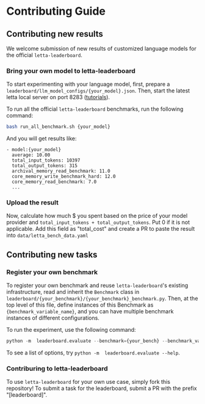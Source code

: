 # Contributing Guide

## Contributing new results
We welcome submission of new results of customized language  models for the official `letta-leaderboard`.

### Bring your own model to letta-leaderboard
To start experimenting with your language model, first, prepare a `leaderboard/llm_model_configs/{your_model}.json`. Then, start the latest letta local server on port 8283 ([tutorials](https://github.com/letta-ai/letta?tab=readme-ov-file#-run-the-letta-server)).

To run all the official `letta-leaderboard` benchmarks, run the following command:

```bash
bash run_all_benchmark.sh {your_model}
```
And you will get results like:

```
- model:{your_model}
  average: 10.00
  total_input_tokens: 10397
  total_output_tokens: 315
  archival_memory_read_benchmark: 11.0
  core_memory_write_benchmark_hard: 12.0
  core_memory_read_benchmark: 7.0
  ...
```


### Upload the result

Now, calculate how much $ you spent based on the price of your model provider and `total_input_tokens + total_output_tokens`. Put 0 if it is not applicable. Add this field as "total_cost" and create a PR to paste the result into `data/letta_bench_data.yaml`




## Contributing new tasks

### Register your own benchmark

To register your own benchmark and reuse `letta-leaderboard`'s existing infrastructure, read and inherit the `Benchmark` class in `leaderboard/{your_benchmark}/{your_benchmark}_benchmark.py`. Then, at the top level of this file, define instances of this Benchmark as `{benchmark_variable_name}`, and you can have multiple benchmark instances of different configurations.

To run the experiment, use the following command:
```python
python -m  leaderboard.evaluate --benchmark={your_bench} --benchmark_variable={benchmark_variable_name} --model=openai-gpt-4.1 ...
```

To see a list of options, try `python -m  leaderboard.evaluate --help`.

### Contriburing to letta-leaderboard

To use `letta-leaderboard` for your own use case, simply fork this repository! To submit a task for the leaderboard, submit a PR with the prefix "[leaderboard]".
